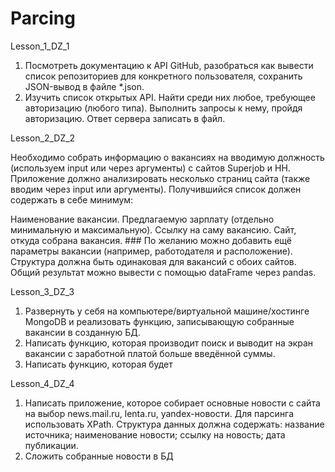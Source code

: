# Parcing
Lesson_1_DZ_1

1. Посмотреть документацию к API GitHub, разобраться как вывести список репозиториев для конкретного пользователя, сохранить JSON-вывод в файле *.json.
2. Изучить список открытых API. Найти среди них любое, требующее авторизацию (любого типа). Выполнить запросы к нему, пройдя авторизацию. Ответ сервера записать в файл.

Lesson_2_DZ_2

Необходимо собрать информацию о вакансиях на вводимую должность (используем input или через аргументы) с сайтов Superjob и HH. Приложение должно анализировать несколько страниц сайта (также вводим через input или аргументы). Получившийся список должен содержать в себе минимум:

Наименование вакансии.
Предлагаемую зарплату (отдельно минимальную и максимальную).
Ссылку на саму вакансию.
Сайт, откуда собрана вакансия. ### По желанию можно добавить ещё параметры вакансии (например, работодателя и расположение). Структура должна быть одинаковая для вакансий с обоих сайтов. Общий результат можно вывести с помощью dataFrame через pandas.

Lesson_3_DZ_3

1. Развернуть у себя на компьютере/виртуальной машине/хостинге MongoDB и реализовать функцию, записывающую собранные вакансии в созданную БД.
2. Написать функцию, которая производит поиск и выводит на экран вакансии с заработной платой больше введённой суммы.
3. Написать функцию, которая будет 

Lesson_4_DZ_4

1. Написать приложение, которое собирает основные новости с сайта на выбор news.mail.ru, lenta.ru, yandex-новости. Для парсинга использовать XPath. Структура данных должна содержать:
название источника;
наименование новости;
ссылку на новость;
дата публикации.
2. Сложить собранные новости в БД
